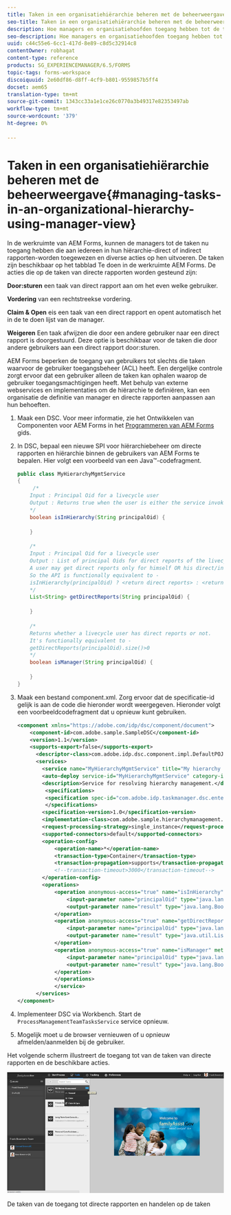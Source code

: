 ```yaml
---
title: Taken in een organisatiehiërarchie beheren met de beheerweergave
seo-title: Taken in een organisatiehiërarchie beheren met de beheerweergave
description: Hoe managers en organisatiehoofden toegang hebben tot de taken van hun directe en indirecte rapporten en deze kunnen bewerken op het tabblad Te doen in de werkruimte AEM Forms.
seo-description: Hoe managers en organisatiehoofden toegang hebben tot de taken van hun directe en indirecte rapporten en deze kunnen bewerken op het tabblad Te doen in de werkruimte AEM Forms.
uuid: c44c55e6-6cc1-417d-8e89-c8d5c32914c8
contentOwner: robhagat
content-type: reference
products: SG_EXPERIENCEMANAGER/6.5/FORMS
topic-tags: forms-workspace
discoiquuid: 2e60df86-d8ff-4cf9-b801-9559857b5ff4
docset: aem65
translation-type: tm+mt
source-git-commit: 1343cc33a1e1ce26c0770a3b49317e82353497ab
workflow-type: tm+mt
source-wordcount: '379'
ht-degree: 0%

---
```



# Taken in een organisatiehiërarchie beheren met de beheerweergave{#managing-tasks-in-an-organizational-hierarchy-using-manager-view}

In de werkruimte van AEM Forms, kunnen de managers tot de taken nu toegang hebben die aan iedereen in hun hiërarchie-direct of indirect rapporten-worden toegewezen en diverse acties op hen uitvoeren. De taken zijn beschikbaar op het tabblad Te doen in de werkruimte AEM Forms. De acties die op de taken van directe rapporten worden gesteund zijn:

**Door:sturen** een taak van direct rapport aan om het even welke gebruiker.

**Vordering** van een rechtstreekse vordering.

**Claim &amp; Open** eis een taak van een direct rapport en opent automatisch het in de te doen lijst van de manager.

**Weigeren** Een taak afwijzen die door een andere gebruiker naar een direct rapport is doorgestuurd. Deze optie is beschikbaar voor de taken die door andere gebruikers aan een direct rapport door:sturen.

AEM Forms beperken de toegang van gebruikers tot slechts die taken waarvoor de gebruiker toegangsbeheer (ACL) heeft. Een dergelijke controle zorgt ervoor dat een gebruiker alleen de taken kan ophalen waarop de gebruiker toegangsmachtigingen heeft. Met behulp van externe webservices en implementaties om de hiërarchie te definiëren, kan een organisatie de definitie van manager en directe rapporten aanpassen aan hun behoeften.

1. Maak een DSC. Voor meer informatie, zie het Ontwikkelen van Componenten voor AEM Forms in het [Programmeren van AEM Forms](https://www.adobe.com/go/learn_aemforms_programming_63) gids.
1. In DSC, bepaal een nieuwe SPI voor hiërarchiebeheer om directe rapporten en hiërarchie binnen de gebruikers van AEM Forms te bepalen. Hier volgt een voorbeeld van een Java™-codefragment.

   ```java
   public class MyHierarchyMgmtService
   {
        /*
       Input : Principal Oid for a livecycle user
       Output : Returns true when the user is either the service invoker OR his direct/indirect report.
       */
       boolean isInHierarchy(String principalOid) {
   
       }
   
       /*
       Input : Principal Oid for a livecycle user
       Output : List of principal Oids for direct reports of the livecycle user
       A user may get direct reports only for himself OR his direct/indirect reports.
       So the API is functionally equivalent to -
       isInHierarchy(principalOid) ? <return direct reports> : <return empty list>
       */
       List<String> getDirectReports(String principalOid) {
   
       }
   
       /*
       Returns whether a livecycle user has direct reports or not.
       It's functionally equivalent to -
       getDirectReports(principalOid).size()>0
       */
       boolean isManager(String principalOid) {
   
       }
   }
   ```

1. Maak een bestand component.xml. Zorg ervoor dat de specificatie-id gelijk is aan de code die hieronder wordt weergegeven. Hieronder volgt een voorbeeldcodefragment dat u opnieuw kunt gebruiken.

   ```xml
   <component xmlns="https://adobe.com/idp/dsc/component/document">
       <component-id>com.adobe.sample.SampleDSC</component-id>
       <version>1.1</version>
       <supports-export>false</supports-export>
         <descriptor-class>com.adobe.idp.dsc.component.impl.DefaultPOJODescriptorImpl</descriptor-class>
         <services>
           <service name="MyHierarchyMgmtService" title="My hierarchy management service" orchestrateable="false">
           <auto-deploy service-id="MyHierarchyMgmtService" category-id="Sample DSC" major-version="1" minor-version="0" />
           <description>Service for resolving hierarchy management.</description>
            <specifications>
            <specification spec-id="com.adobe.idp.taskmanager.dsc.enterprise.HierarchyManagementProvider"/>
            </specifications>
           <specification-version>1.0</specification-version>
           <implementation-class>com.adobe.sample.hierarchymanagement.MyHierarchyMgmtService</implementation-class>
           <request-processing-strategy>single_instance</request-processing-strategy>
           <supported-connectors>default</supported-connectors>
           <operation-config>
               <operation-name>*</operation-name>
               <transaction-type>Container</transaction-type>
               <transaction-propagation>supports</transaction-propagation>
               <!--transaction-timeout>3000</transaction-timeout-->
           </operation-config>
           <operations>
               <operation anonymous-access="true" name="isInHierarchy" method="isInHierarchy">
                   <input-parameter name="principalOid" type="java.lang.String" />
                   <output-parameter name="result" type="java.lang.Boolean"/>
               </operation>
               <operation anonymous-access="true" name="getDirectReports" method="getDirectReports">
                   <input-parameter name="principalOid" type="java.lang.String" />
                   <output-parameter name="result" type="java.util.List"/>
               </operation>
               <operation anonymous-access="true" name="isManager" method="isManager">
                   <input-parameter name="principalOid" type="java.lang.String" />
                   <output-parameter name="result" type="java.lang.Boolean"/>
               </operation>
               </operations>
               </service>
         </services>
   </component>
   ```

1. Implementeer DSC via Workbench. Start de `ProcessManagementTeamTasksService` service opnieuw.
1. Mogelijk moet u de browser vernieuwen of u opnieuw afmelden/aanmelden bij de gebruiker.

Het volgende scherm illustreert de toegang tot van de taken van directe rapporten en de beschikbare acties.

![cu_manager_view](assets/cu_manager_view.png)

De taken van de toegang tot directe rapporten en handelen op de taken
